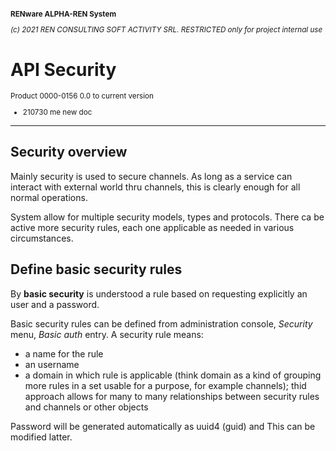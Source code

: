 <small>

**RENware ALPHA-REN System**
 
*(c) 2021 REN CONSULTING SOFT ACTIVITY SRL. RESTRICTED only for project internal use*

</small>

# API Security 
<small>

Product 0000-0156 0.0 to current version 

* 210730 me new doc 
</small> 

------
## Security overview 

Mainly security is used to secure channels. As long as a service can interact with external world thru channels, this is clearly enough for all normal operations. 

System allow for multiple security models, types and protocols. There ca be active more security rules, each one applicable as needed in various circumstances. 

## Define basic security rules

By **basic security** is understood a rule based on requesting explicitly an user and a password. 

Basic security rules can be defined from administration console, *Security* menu, *Basic auth* entry. A security rule means:

* a name for the rule
* an username 
* a domain in which rule is applicable (think domain as a kind of grouping more rules in a set usable for a purpose, for example channels); thid approach allows for many to many relationships between security rules and channels or other objects 

Password will be generated automatically as uuid4 (guid) and This can be modified latter.